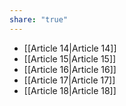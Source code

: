 ```yaml
---
share: "true"
---
```


- [[Article 14|Article 14]]
- [[Article 15|Article 15]]
- [[Article 16|Article 16]]
- [[Article 17|Article 17]]
- [[Article 18|Article 18]]